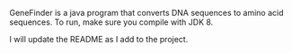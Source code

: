 GeneFinder is a java program that converts DNA sequences to amino acid sequences. To run, make sure you compile with JDK 8.

I will update the README as I add to the project.